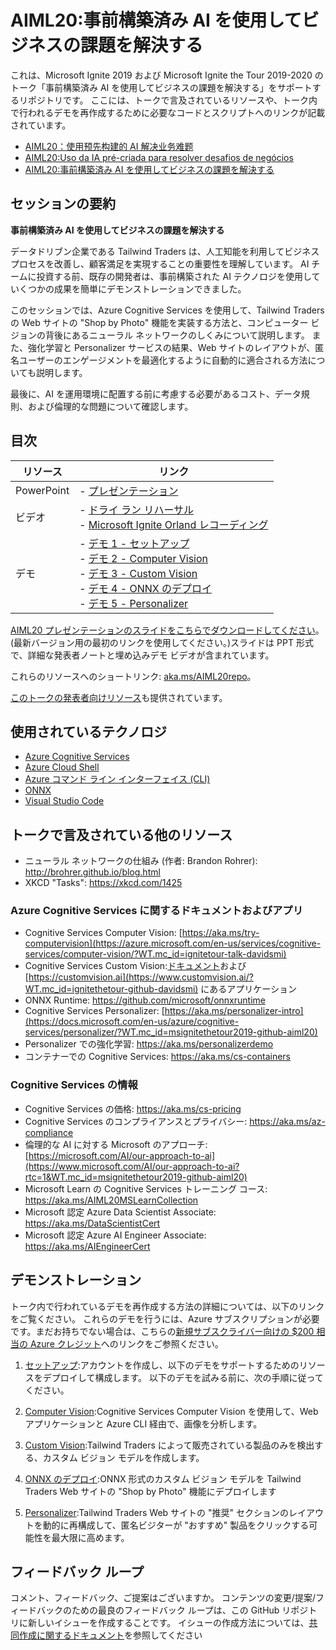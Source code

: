 # <a name="aiml20-using-pre-built-ai-to-solve-business-challenges"></a>AIML20:事前構築済み AI を使用してビジネスの課題を解決する

これは、Microsoft Ignite 2019 および Microsoft Ignite the Tour 2019-2020 のトーク「事前構築済み AI を使用してビジネスの課題を解決する」をサポートするリポジトリです。 ここには、トークで言及されているリソースや、トーク内で行われるデモを再作成するために必要なコードとスクリプトへのリンクが記載されています。

* [AIML20：使用预先构建的 AI 解决业务难题](https://github.com/microsoft/ignite-learning-paths-training-aiml/tree/master-SimplifiedChinese/aiml20)
* [AIML20:Uso da IA pré-criada para resolver desafios de negócios](https://github.com/microsoft/ignite-learning-paths-training-aiml/tree/master-PortugueseBrazil/aiml20)
* [AIML20:事前構築済み AI を使用してビジネスの課題を解決する](https://github.com/microsoft/ignite-learning-paths-training-aiml/tree/master-Japanese/aiml20)

## <a name="session-abstract"></a>セッションの要約

**事前構築済み AI を使用してビジネスの課題を解決する**

データドリブン企業である Tailwind Traders は、人工知能を利用してビジネス プロセスを改善し、顧客満足を実現することの重要性を理解しています。
AI チームに投資する前、既存の開発者は、事前構築された AI テクノロジを使用していくつかの成果を簡単にデモンストレーションできました。 

このセッションでは、Azure Cognitive Services を使用して、Tailwind Traders の Web サイトの "Shop by Photo" 機能を実装する方法と、コンピューター ビジョンの背後にあるニューラル ネットワークのしくみについて説明します。 また、強化学習と Personalizer サービスの結果、Web サイトのレイアウトが、匿名ユーザーのエンゲージメントを最適化するように自動的に適合される方法についても説明します。

最後に、AI を運用環境に配置する前に考慮する必要があるコスト、データ規則、および倫理的な問題について確認します。

## <a name="table-of-contents"></a>目次
 

| リソース          | リンク                            |
|-------------------|----------------------------------|
| PowerPoint        | - [プレゼンテーション](presentations.md) |
| ビデオ            | - [ドライ ラン リハーサル](https://youtu.be/jRO-5g-HYuU) <br/>- [Microsoft Ignite Orland レコーディング](https://myignite.techcommunity.microsoft.com/sessions/82987?source=sessions) |
| デモ             | - [デモ 1 - セットアップ ](https://github.com/microsoft/ignite-learning-paths-training-aiml/blob/master/aiml20/DEMO%20Setup.md) <br/>- [デモ 2 - Computer Vision](https://github.com/microsoft/ignite-learning-paths-training-aiml/blob/master/aiml20/DEMO%20Computer%20Vision.md) <br/>- [デモ 3 - Custom Vision](https://github.com/microsoft/ignite-learning-paths-training-aiml/blob/master/aiml20/DEMO%20Custom%20Vision.md)<br/>- [デモ 4 - ONNX のデプロイ](https://github.com/microsoft/ignite-learning-paths-training-aiml/blob/master/aiml20/DEMO%20ONNX%20deployment.md) <br/>- [デモ 5 - Personalizer](https://github.com/microsoft/ignite-learning-paths-training-aiml/blob/master/aiml20/DEMO%20Personalizer.md) | 

[AIML20 プレゼンテーションのスライドをこちらでダウンロードしてください](presentations.md)。 (最新バージョン用の最初のリンクを使用してください。)スライドは PPT 形式で、詳細な発表者ノートと埋め込みデモ ビデオが含まれています。

これらのリソースへのショートリンク: [aka.ms/AIML20repo](https://aka.ms/AIML20repo)。 

[このトークの発表者向けリソース](README-Presenters.md)も提供されています。



## <a name="technologies-used"></a>使用されているテクノロジ

* [Azure Cognitive Services](https://docs.microsoft.com/en-us/azure/cognitive-services/?WT.mc_id=msignitethetour2019-github-aiml20)
* [Azure Cloud Shell](https://docs.microsoft.com/en-us/azure/cloud-shell/overview?WT.mc_id=msignitethetour2019-github-aiml20)
* [Azure コマンド ライン インターフェイス (CLI)](https://docs.microsoft.com/en-us/cli/azure/?view=azure-cli-latest?WT.mc_id=msignitethetour2019-github-aiml20)
* [ONNX](https://github.com/onnx/onnx)
* [Visual Studio Code](https://code.visualstudio.com/)

## <a name="other-resources-mentioned-in-talk"></a>トークで言及されている他のリソース

* ニューラル ネットワークの仕組み (作者: Brandon Rohrer): http://brohrer.github.io/blog.html
* XKCD "Tasks": https://xkcd.com/1425

### <a name="azure-cognitive-services-docs-and-apps"></a>Azure Cognitive Services に関するドキュメントおよびアプリ

* Cognitive Services Computer Vision: [https://aka.ms/try-computervision](https://azure.microsoft.com/en-us/services/cognitive-services/computer-vision/?WT.mc_id=ignitetour-talk-davidsmi)  
* Cognitive Services Custom Vision:[ドキュメント](https://docs.microsoft.com/en-us/azure/cognitive-services/custom-vision-service/?WT.mc_id=ignitethetour-github-davidsmi)および [https://customvision.ai](https://www.customvision.ai/?WT.mc_id=ignitethetour-github-davidsmi) にあるアプリケーション
* ONNX Runtime: https://github.com/microsoft/onnxruntime
* Cognitive Services Personalizer: [https://aka.ms/personalizer-intro](https://docs.microsoft.com/en-us/azure/cognitive-services/personalizer/?WT.mc_id=msignitethetour2019-github-aiml20)
* Personalizer での強化学習: https://aka.ms/personalizerdemo
* コンテナーでの Cognitive Services: https://aka.ms/cs-containers

### <a name="cognitive-services-information"></a>Cognitive Services の情報

* Cognitive Services の価格: https://aka.ms/cs-pricing 
* Cognitive Services のコンプライアンスとプライバシー: https://aka.ms/az-compliance
* 倫理的な AI に対する Microsoft のアプローチ: [https://microsoft.com/AI/our-approach-to-ai](https://www.microsoft.com/AI/our-approach-to-ai?rtc=1&WT.mc_id=msignitethetour2019-github-aiml20)
* Microsoft Learn の Cognitive Services トレーニング コース: https://aka.ms/AIML20MSLearnCollection
* Microsoft 認定 Azure Data Scientist Associate: https://aka.ms/DataScientistCert 
* Microsoft 認定 Azure AI Engineer Associate: https://aka.ms/AIEngineerCert

## <a name="demonstrations"></a>デモンストレーション

トーク内で行われているデモを再作成する方法の詳細については、以下のリンクをご覧ください。 これらのデモを行うには、Azure サブスクリプションが必要です。まだお持ちでない場合は、こちらの[新規サブスクライバー向けの $200 相当の Azure クレジット](https://aka.ms/azure-free-credits)へのリンクをご参照ください。

1. [セットアップ](DEMO%20Setup.md):アカウントを作成し、以下のデモをサポートするためのリソースをデプロイして構成します。 以下のデモを試みる前に、次の手順に従ってください。

1. [Computer Vision](DEMO%20Computer%20Vision.md):Cognitive Services Computer Vision を使用して、Web アプリケーションと Azure CLI 経由で、画像を分析します。

1. [Custom Vision](DEMO%20Custom%20Vision.md):Tailwind Traders によって販売されている製品のみを検出する、カスタム ビジョン モデルを作成します。

1. [ONNX のデプロイ](DEMO%20ONNX%20deployment.md):ONNX 形式のカスタム ビジョン モデルを Tailwind Traders Web サイトの "Shop by Photo" 機能にデプロイします

1. [Personalizer](DEMO%20Personalizer.md):Tailwind Traders Web サイトの "推奨" セクションのレイアウトを動的に再構成して、匿名ビジターが "おすすめ" 製品をクリックする可能性を最大限に高めます。

## <a name="feedback-loop"></a>フィードバック ループ

コメント、フィードバック、ご提案はございますか。 コンテンツの変更/提案/フィードバックのための最良のフィードバック ループは、この GitHub リポジトリに新しいイシューを作成することです。 イシューの作成方法については、[共同作成に関するドキュメント](../CONTRIBUTING.md)を参照してください
